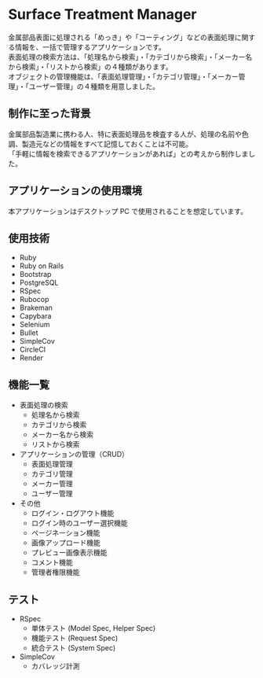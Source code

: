 # Surface Treatment Manager
金属部品表面に処理される「めっき」や「コーティング」などの表面処理に関する情報を、一括で管理するアプリケーションです。<br>
表面処理の検索方法は、「処理名から検索」・「カテゴリから検索」・「メーカー名から検索」・「リストから検索」の４種類があります。<br>
オブジェクトの管理機能は、「表面処理管理」・「カテゴリ管理」・「メーカー管理」・「ユーザー管理」の４種類を用意しました。

## 制作に至った背景
金属部品製造業に携わる人、特に表面処理品を検査する人が、処理の名前や色調、製造元などの情報をすべて記憶しておくことは不可能。<br>
「手軽に情報を検索できるアプリケーションがあれば」との考えから制作しました。<br>

## アプリケーションの使用環境
本アプリケーションはデスクトップ PC で使用されることを想定しています。

## 使用技術
- Ruby
- Ruby on Rails
- Bootstrap
- PostgreSQL
- RSpec
- Rubocop
- Brakeman
- Capybara
- Selenium
- Bullet
- SimpleCov
- CircleCI
- Render

## 機能一覧
- 表面処理の検索
  - 処理名から検索
  - カテゴリから検索
  - メーカー名から検索
  - リストから検索
- アプリケーションの管理（CRUD）
  - 表面処理管理
  - カテゴリ管理
  - メーカー管理
  - ユーザー管理
- その他
  - ログイン・ログアウト機能
  - ログイン時のユーザー選択機能
  - ページネーション機能
  - 画像アップロード機能
  - プレビュー画像表示機能
  - コメント機能
  - 管理者権限機能

## テスト
- RSpec
  - 単体テスト (Model Spec, Helper Spec)
  - 機能テスト (Request Spec)
  - 統合テスト (System Spec)
- SimpleCov
  - カバレッジ計測
